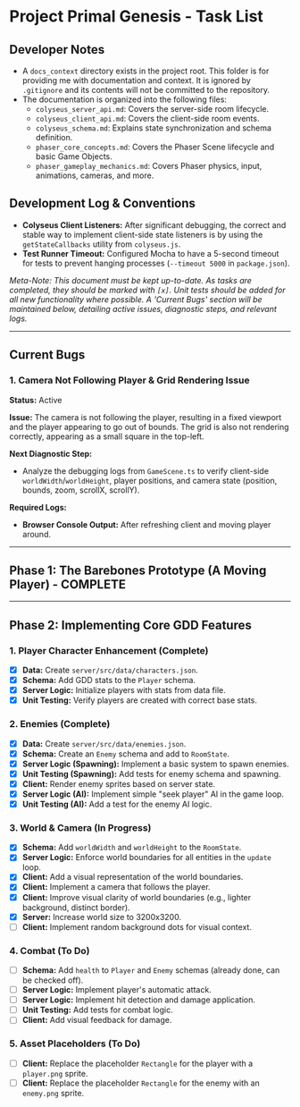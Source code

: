 # Project Primal Genesis - Task List

## Developer Notes

- A `docs_context` directory exists in the project root. This folder is for providing me with documentation and context. It is ignored by `.gitignore` and its contents will not be committed to the repository.
- The documentation is organized into the following files:
  - `colyseus_server_api.md`: Covers the server-side room lifecycle.
  - `colyseus_client_api.md`: Covers the client-side room events.
  - `colyseus_schema.md`: Explains state synchronization and schema definition.
  - `phaser_core_concepts.md`: Covers the Phaser Scene lifecycle and basic Game Objects.
  - `phaser_gameplay_mechanics.md`: Covers Phaser physics, input, animations, cameras, and more.

## Development Log & Conventions

- **Colyseus Client Listeners:** After significant debugging, the correct and stable way to implement client-side state listeners is by using the `getStateCallbacks` utility from `colyseus.js`.
- **Test Runner Timeout:** Configured Mocha to have a 5-second timeout for tests to prevent hanging processes (`--timeout 5000` in `package.json`).

*Meta-Note: This document must be kept up-to-date. As tasks are completed, they should be marked with `[x]`. Unit tests should be added for all new functionality where possible. A 'Current Bugs' section will be maintained below, detailing active issues, diagnostic steps, and relevant logs.*

---

## Current Bugs

### 1. Camera Not Following Player & Grid Rendering Issue

**Status:** Active

**Issue:** The camera is not following the player, resulting in a fixed viewport and the player appearing to go out of bounds. The grid is also not rendering correctly, appearing as a small square in the top-left.

**Next Diagnostic Step:**
- Analyze the debugging logs from `GameScene.ts` to verify client-side `worldWidth`/`worldHeight`, player positions, and camera state (position, bounds, zoom, scrollX, scrollY).

**Required Logs:**
- **Browser Console Output:** After refreshing client and moving player around.

---

## Phase 1: The Barebones Prototype (A Moving Player) - COMPLETE

---

## Phase 2: Implementing Core GDD Features

### 1. Player Character Enhancement (Complete)
- [x] **Data:** Create `server/src/data/characters.json`.
- [x] **Schema:** Add GDD stats to the `Player` schema.
- [x] **Server Logic:** Initialize players with stats from data file.
- [x] **Unit Testing:** Verify players are created with correct base stats.

### 2. Enemies (Complete)
- [x] **Data:** Create `server/src/data/enemies.json`.
- [x] **Schema:** Create an `Enemy` schema and add to `RoomState`.
- [x] **Server Logic (Spawning):** Implement a basic system to spawn enemies.
- [x] **Unit Testing (Spawning):** Add tests for enemy schema and spawning.
- [x] **Client:** Render enemy sprites based on server state.
- [x] **Server Logic (AI):** Implement simple "seek player" AI in the game loop.
- [x] **Unit Testing (AI):** Add a test for the enemy AI logic.

### 3. World & Camera (In Progress)
- [x] **Schema:** Add `worldWidth` and `worldHeight` to the `RoomState`.
- [x] **Server Logic:** Enforce world boundaries for all entities in the `update` loop.
- [x] **Client:** Add a visual representation of the world boundaries.
- [x] **Client:** Implement a camera that follows the player.
- [x] **Client:** Improve visual clarity of world boundaries (e.g., lighter background, distinct border).
- [x] **Server:** Increase world size to 3200x3200.
- [ ] **Client:** Implement random background dots for visual context.

### 4. Combat (To Do)
- [ ] **Schema:** Add `health` to `Player` and `Enemy` schemas (already done, can be checked off).
- [ ] **Server Logic:** Implement player's automatic attack.
- [ ] **Server Logic:** Implement hit detection and damage application.
- [ ] **Unit Testing:** Add tests for combat logic.
- [ ] **Client:** Add visual feedback for damage.

### 5. Asset Placeholders (To Do)
- [ ] **Client:** Replace the placeholder `Rectangle` for the player with a `player.png` sprite.
- [ ] **Client:** Replace the placeholder `Rectangle` for the enemy with an `enemy.png` sprite.
